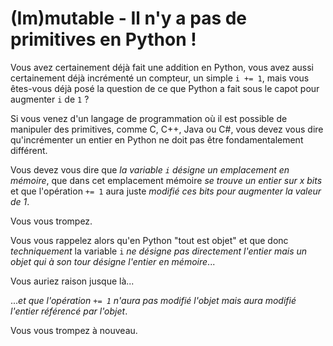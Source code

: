 # (Im)mutable - Il n'y a pas de primitives en Python !

Vous avez certainement déjà fait une addition en Python, vous avez aussi certainement déjà incrémenté un compteur, un simple `i += 1`, mais vous êtes-vous déjà posé la question de ce que Python a fait sous le capot pour augmenter `i` de `1` ?

Si vous venez d'un langage de programmation où il est possible de manipuler des primitives, comme C, C++, Java ou C#, vous devez vous dire qu'incrémenter un entier en Python ne doit pas être fondamentalement différent.

Vous devez vous dire que *la variable `i` désigne un emplacement en mémoire*, que dans cet emplacement mémoire *se trouve un entier sur x bits* et que l'opération `+= 1` aura juste *modifié ces bits pour augmenter la valeur de 1*. 

Vous vous trompez.

Vous vous rappelez alors qu'en Python "tout est objet" et que donc *techniquement* la variable `i` *ne désigne pas directement l'entier mais un objet qui à son tour désigne l'entier en mémoire*...

Vous auriez raison jusque là...

...*et que l'opération `+= 1` n'aura pas modifié l'objet mais aura modifié l'entier référencé par l'objet*.

Vous vous trompez à nouveau.
